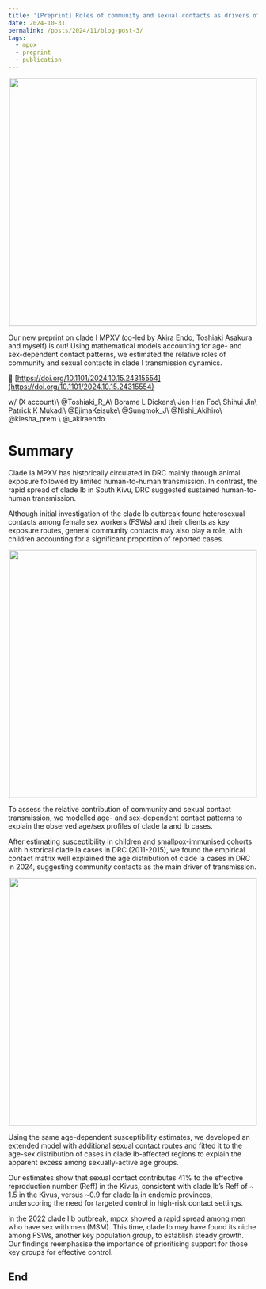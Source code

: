 ```yaml
---
title: '[Preprint] Roles of community and sexual contacts as drivers of clade I mpox outbreaks'
date: 2024-10-31
permalink: /posts/2024/11/blog-post-3/
tags:
  - mpox
  - preprint
  - publication
---
```

<figure style="margin: 0 auto; display: block; text-align: center;">
    <img src="{{ '/images/preprint2024mpx/title.png' | relative_url }}" style="width:500px; height:auto; display: block; margin: 0 auto;">
</figure>

Our new preprint on clade I MPXV  (co-led by Akira Endo, Toshiaki Asakura and myself) is out! 
Using mathematical models accounting for age- and sex-dependent contact patterns, we estimated the relative roles of community and sexual contacts in clade I transmission dynamics.

🔗 [https://doi.org/10.1101/2024.10.15.24315554](https://doi.org/10.1101/2024.10.15.24315554)

w/ (X account)\\
@Toshiaki_R_A\\
Borame L Dickens\\
Jen Han Foo\\
Shihui Jin\\
Patrick K Mukadi\\
@EjimaKeisuke\\
@Sungmok_J\\
@Nishi_Akihiro\\
@kiesha_prem \\
@_akiraendo

Summary
======
Clade Ia MPXV has historically circulated in DRC mainly through animal exposure followed by limited human-to-human transmission. In contrast, the rapid spread of clade Ib in South Kivu, DRC suggested sustained human-to-human transmission. 

Although initial investigation of the clade Ib outbreak found heterosexual contacts among female sex workers (FSWs) and their clients as key exposure routes, general community contacts may also play a role, with children accounting for a significant proportion of reported cases.

<figure style="margin: 0 auto; display: block; text-align: center;">
    <img src="{{ '/images/preprint2024mpx/fig1.png' | relative_url }}" style="width:500px; height:auto; display: block; margin: 0 auto;">
</figure>

To assess the relative contribution of community and sexual contact transmission, we modelled age- and sex-dependent contact patterns to explain the observed age/sex profiles of clade Ia and Ib cases.

After estimating susceptibility in children and smallpox-immunised cohorts with historical clade Ia cases in DRC (2011-2015), we found the empirical contact matrix well explained the age distribution of clade Ia cases in DRC in 2024, suggesting community contacts as the main driver of transmission.

<figure style="margin: 0 auto; display: block; text-align: center;">
    <img src="{{ '/images/preprint2024mpx/fig2.png' | relative_url }}" style="width:500px; height:auto; display: block; margin: 0 auto;">
</figure>

Using the same age-dependent susceptibility estimates, we developed an extended model with additional sexual contact routes and fitted it to the age-sex distribution of cases in clade Ib-affected regions to explain the apparent excess among sexually-active age groups. 

Our estimates show that sexual contact contributes 41% to the effective reproduction number (Reff) in the Kivus, consistent with clade Ib’s Reff of ~ 1.5 in the Kivus, versus ~0.9 for clade Ia in endemic provinces, underscoring the need for targeted control in high-risk contact settings.


In the 2022 clade IIb outbreak, mpox showed a rapid spread among men who have sex with men (MSM). This time, clade Ib may have found its niche among FSWs, another key population group, to establish steady growth. Our findings reemphasise the importance of prioritising support for those key groups for effective control. 

End
------